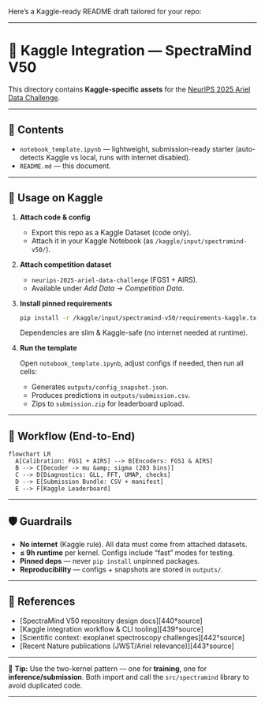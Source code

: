 Here’s a Kaggle-ready README draft tailored for your repo:

---

# 📘 Kaggle Integration — SpectraMind V50

This directory contains **Kaggle-specific assets** for the
[NeurIPS 2025 Ariel Data Challenge](https://www.ralspace.stfc.ac.uk/Pages/ariel-data-challenge-2024.aspx).

---

## 📂 Contents

* `notebook_template.ipynb` — lightweight, submission-ready starter
  (auto-detects Kaggle vs local, runs with internet disabled).
* `README.md` — this document.

---

## 🚀 Usage on Kaggle

1. **Attach code & config**

   * Export this repo as a Kaggle Dataset (code only).
   * Attach it in your Kaggle Notebook (as `/kaggle/input/spectramind-v50/`).

2. **Attach competition dataset**

   * `neurips-2025-ariel-data-challenge` (FGS1 + AIRS).
   * Available under *Add Data → Competition Data*.

3. **Install pinned requirements**

   ```bash
   pip install -r /kaggle/input/spectramind-v50/requirements-kaggle.txt
   ```

   Dependencies are slim & Kaggle-safe (no internet needed at runtime).

4. **Run the template**

   Open `notebook_template.ipynb`, adjust configs if needed, then run all cells:

   * Generates `outputs/config_snapshot.json`.
   * Produces predictions in `outputs/submission.csv`.
   * Zips to `submission.zip` for leaderboard upload.

---

## 🧭 Workflow (End-to-End)

```mermaid
flowchart LR
  A[Calibration: FGS1 + AIRS] --> B[Encoders: FGS1 & AIRS]
  B --> C[Decoder -> mu &amp; sigma (283 bins)]
  C --> D[Diagnostics: GLL, FFT, UMAP, checks]
  D --> E[Submission Bundle: CSV + manifest]
  E --> F[Kaggle Leaderboard]

```

---

## 🛡️ Guardrails

* **No internet** (Kaggle rule). All data must come from attached datasets.
* **≤ 9h runtime** per kernel. Configs include “fast” modes for testing.
* **Pinned deps** — never `pip install` unpinned packages.
* **Reproducibility** — configs + snapshots are stored in `outputs/`.

---

## 🔑 References

* \[SpectraMind V50 repository design docs]\[440†source]
* \[Kaggle integration workflow & CLI tooling]\[439†source]
* \[Scientific context: exoplanet spectroscopy challenges]\[442†source]
* \[Recent Nature publications (JWST/Ariel relevance)]\[443†source]

---

📌 **Tip:** Use the two-kernel pattern — one for **training**, one for **inference/submission**. Both import and call the `src/spectramind` library to avoid duplicated code.

---
